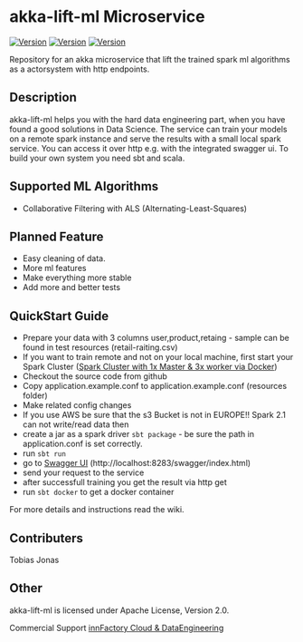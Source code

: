 # akka-lift-ml Microservice #
[![Version](https://img.shields.io/badge/License-Apache2-blue.svg)]()
[![Version](https://img.shields.io/badge/Version-0.1-brightgreen.svg)]()
[![Version](https://img.shields.io/badge/Status-alpha-red.svg)]()

Repository for an akka microservice that lift the trained spark ml algorithms as a actorsystem with http endpoints.

## Description ##
akka-lift-ml helps you with the hard data engineering part, when you have found a good solutions in Data Science.
The service can train your models on a remote spark instance and serve the results with a small local spark service.
You can access it over http e.g. with the integrated swagger ui. 
To build your own system you need sbt and scala.

## Supported ML Algorithms ##
- Collaborative Filtering with ALS (Alternating-Least-Squares)

## Planned Feature ##
- Easy cleaning of data.
- More ml features
- Make everything more stable
- Add more and better tests

## QuickStart Guide ##
- Prepare your data with 3 columns user,product,retaing - sample can be found in test resources (retail-raiting.csv)
- If you want to train remote and not on your local machine, first start your Spark Cluster ([Spark Cluster with 1x Master & 3x worker via Docker](https://github.com/innFactory/docker/tree/master/spark-master-worker))
- Checkout the source code from github
- Copy application.example.conf to application.example.conf (resources folder)
- Make related config changes
- If you use AWS be sure that the s3 Bucket is not in EUROPE!! Spark 2.1 can not write/read data then
- create a jar as a spark driver ```sbt package``` - be sure the path in application.conf is set correctly.
- run ```sbt run```
- go to [Swagger UI](http://localhost:8283/swagger/index.html) (http://localhost:8283/swagger/index.html)
- send your request to the service
- after successfull training you get the result via http get 
- run ```sbt docker``` to get a docker container

For more details and instructions read the wiki.

## Contributers ##

Tobias Jonas 

## Other ##
akka-lift-ml is licensed under Apache License, Version 2.0.

Commercial Support [innFactory Cloud & DataEngineering](https://innfactory.de)
